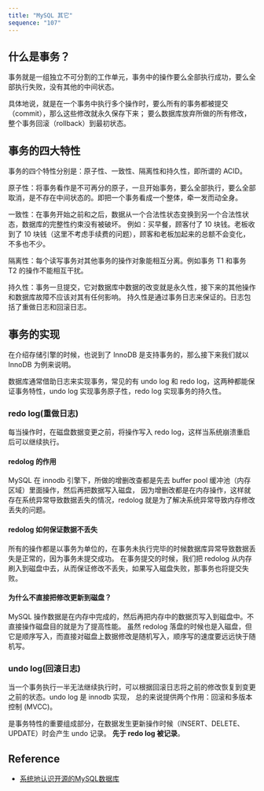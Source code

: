 ```yaml
---
title: "MySQL 其它"
sequence: "107"
---
```


## 什么是事务？

事务就是一组独立不可分割的工作单元，事务中的操作要么全部执行成功，要么全部执行失败，没有其他的中间状态。

具体地说，就是在一个事务中执行多个操作时，要么所有的事务都被提交（commit），那么这些修改就永久保存下来；
要么数据库放弃所做的所有修改，整个事务回滚（rollback）到最初状态。

## 事务的四大特性

事务的四个特性分别是：原子性、一致性、隔离性和持久性，即所谓的 ACID。

原子性：将事务看作是不可再分的原子，一旦开始事务，要么全部执行，要么全部取消，是不存在中间状态的。即把一个事务看成一个整体，牵一发而动全身。

一致性：在事务开始之前和之后，数据从一个合法性状态变换到另一个合法性状态，数据库的完整性约束没有被破坏。
例如：买早餐，顾客付了 10 块钱。老板收到了 10 块钱（这里不考虑手续费的问题），顾客和老板加起来的总额不会变化，不多也不少。

隔离性：每个读写事务对其他事务的操作对象能相互分离。例如事务 T1 和事务 T2 的操作不能相互干扰。

持久性：事务一旦提交，它对数据库中数据的改变就是永久性，接下来的其他操作和数据库故障不应该对其有任何影响。
持久性是通过事务日志来保证的。日志包括了重做日志和回滚日志。

## 事务的实现

在介绍存储引擎的时候，也说到了 InnoDB 是支持事务的，那么接下来我们就以 InnoDB 为例来说明。

数据库通常借助日志来实现事务，常见的有 undo log 和 redo log，这两种都能保证事务特性，undo log 实现事务原子性，redo log 实现事务的持久性。

### redo log(重做日志)

每当操作时，在磁盘数据变更之前，将操作写入 redo log，这样当系统崩溃重启后可以继续执行。

#### redolog 的作用

MySQL 在 innodb 引擎下，所做的增删改查都是先去 buffer pool 缓冲池（内存区域）里面操作，然后再把数据写入磁盘，
因为增删改都是在内存操作，这样就存在系统异常导致数据丢失的情况，redolog 就是为了解决系统异常导致内存修改丢失的问题。

#### redolog 如何保证数据不丢失

所有的操作都是以事务为单位的，在事务未执行完毕的时候数据库异常导致数据丢失是正常的，因为事务未提交成功。
在事务提交的时候，我们把 redolog 从内存刷入到磁盘中去，从而保证修改不丢失，如果写入磁盘失败，那事务也将提交失败。

#### 为什么不直接把修改更新到磁盘？

MySQL 操作数据是在内存中完成的，然后再把内存中的数据页写入到磁盘中。不直接操作磁盘目的就是为了提高性能。
虽然 redolog 落盘的时候也是入磁盘，但它是顺序写入，而直接对磁盘上数据修改是随机写入，顺序写的速度要远远快于随机写。

### undo log(回滚日志)

当一个事务执行一半无法继续执行时，可以根据回滚日志将之前的修改恢复到变更之前的状态。undo log 是 innodb 实现，
总的来说提供两个作用：回滚和多版本控制 (MVCC)。

是事务特性的重要组成部分，在数据发生更新操作时候（INSERT、DELETE、UPDATE）时会产生 undo 记录。
**先于 redo log 被记录**。

## Reference

- [系统地认识开源的MySQL数据库](https://baijiahao.baidu.com/s?id=1744842112462859099)

